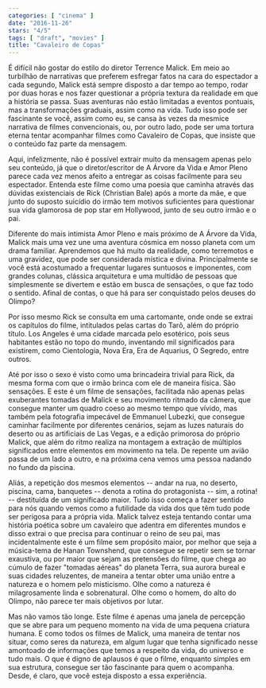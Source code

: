 ```yaml
---
categories: [ "cinema" ]
date: "2016-11-26"
stars: "4/5"
tags: [ "draft", "movies" ]
title: "Cavaleiro de Copas"
---
```

É difícil não gostar do estilo do diretor Terrence Malick. Em meio
ao turbilhão de narrativas que preferem esfregar fatos na cara do
espectador a cada segundo, Malick está sempre disposto a dar tempo ao
tempo, rodar por duas horas e nos fazer questionar a própria textura
da realidade em que a história se passa. Suas aventuras não estão
limitadas a eventos pontuais, mas a transformações graduais, assim
como na vida. Tudo isso pode ser fascinante se você, assim como eu,
se cansa às vezes da mesmice narrativa de filmes convencionais, ou,
por outro lado, pode ser uma tortura eterna tentar acompanhar filmes como
Cavaleiro de Copas, que insiste que o conteúdo faz parte da mensagem.

Aqui, infelizmente, não é possível extrair muito da mensagem apenas
pelo seu conteúdo, já que o diretor/escritor de A Árvore da Vida e
Amor Pleno parece cada vez menos afeito a entregar as coisas facilmente
para seu espectador. Entenda este filme como uma poesia que caminha
através das dúvidas existenciais de Rick (Christian Bale) após a
morte da mãe, e que junto do suposto suicídio do irmão tem motivos
suficientes para questionar sua vida glamorosa de pop star em Hollywood,
junto de seu outro irmão e o pai.

Diferente do mais intimista Amor Pleno e mais próximo de A Árvore da
Vida, Malick mais uma vez une uma aventura cósmica em nosso planeta com
um drama familiar. Aprendemos que há muito da realidade, como terremotos
e uma gravidez, que pode ser considerada mística e divina. Principalmente
se você está acostumado a frequentar lugares suntuosos e imponentes,
com grandes colunas, clássica arquitetura e uma multidão de pessoas
que simplesmente se divertem e estão em busca de sensações, o que faz
todo o sentido. Afinal de contas, o que há para ser conquistado pelos
deuses do Olimpo?

Por isso mesmo Rick se consulta em uma cartomante, onde onde se extrai
os capítulos do filme, intitulados pelas cartas do Tarô, além do
próprio título. Los Angeles é uma cidade marcada pelo esotérico,
pois seus habitantes estão no topo do mundo, inventando mil significados
para existirem, como Cientologia, Nova Era, Era de Aquarius, O Segredo,
entre outros.

Até por isso o sexo é visto como uma brincadeira trivial para Rick,
da mesma forma com que o irmão brinca com ele de maneira física. São
sensações. E este é um filme de sensações, facilitada não apenas
pelas exuberantes tomadas de Malick e seu movimento ritmado da câmera,
que consegue manter um quadro coeso ao mesmo tempo que vívido, mas
também pela fotografia impecável de Emmanuel Lubezki, que consegue
caminhar facilmente por diferentes cenários, sejam as luzes naturais
do deserto ou as artificiais de Las Vegas, e a edição primorosa do
próprio Malick, que além do ritmo realiza na montagem a extração de
múltiplos significados entre elementos em movimento na tela. De repente
um avião passa de um lado a outro, e na próxima cena vemos uma pessoa
nadando no fundo da piscina.

Aliás, a repetição dos mesmos elementos -- andar na rua, no deserto,
piscina, cama, banquetes -- denota a rotina do protagonista -- sim,
a rotina! -- destituída de um significado maior. Tudo isso começa a
fazer sentido para nós quando vemos como a futilidade da vida dos que
têm tudo pode ser perigosa para a própria vida. Malick talvez esteja
tentando contar uma história poética sobre um cavaleiro que adentra em
diferentes mundos e disso extrai o que precisa para continuar o reino
de seu pai, mas incidentalmente este é um filme sem propósito maior,
por melhor que seja a música-tema de Hanan Townshend, que consegue se
repetir sem se tornar exaustiva, ou por maior que sejam as pretensões
do filme, que chega ao cúmulo de fazer "tomadas aéreas" do planeta
Terra, sua aurora bureal e suas cidades reluzentes, de maneira a tentar
obter uma união entre a natureza e o homem pelo misticismo. Olhe como
a natureza é milagrosamente linda e sobrenatural. Olhe como o homem,
do alto do Olimpo, não parece ter mais objetivos por lutar.

Mas não vamos tão longe. Este filme é apenas uma janela de percepção
que se abre para um pequeno momento na vida de uma pequena criatura
humana. E como todos os filmes de Malick, uma maneira de tentar nos
situar, como seres da natureza, em algum lugar que tenha significado nesse
amontoado de informações que temos a respeito da vida, do universo e
tudo mais. O que é digno de aplausos é que o filme, enquanto simples em
sua estrutura, consegue ser tão fascinante para quem o acompanha. Desde,
é claro, que você esteja disposto a essa experiência.
